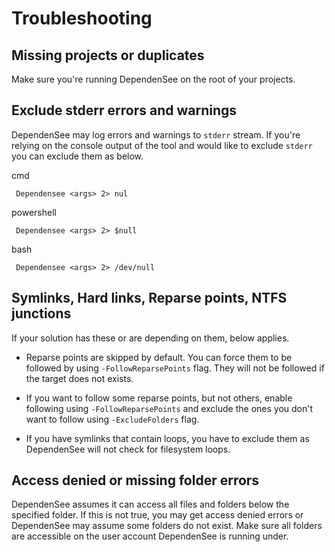 # Troubleshooting

## Missing projects or duplicates
Make sure you're running DependenSee on the root of your projects.

## Exclude stderr errors and warnings
DependenSee may log errors and warnings to `stderr` stream. If you're relying on the console output of the tool and would like to exclude `stderr` you can exclude them as below.

cmd
```
 Dependensee <args> 2> nul
```

powershell
```
 Dependensee <args> 2> $null
```

bash
```
 Dependensee <args> 2> /dev/null
```


## Symlinks, Hard links, Reparse points, NTFS junctions
If your solution has these or are depending on them, below applies.

- Reparse points are skipped by default. You can force them to be followed by using `-FollowReparsePoints` flag. They will not be followed if the target does not exists.

- If you want to follow some reparse points, but not others, enable following using `-FollowReparsePoints` and exclude the ones you don't want to follow using `-ExcludeFolders` flag.

- If you have symlinks that contain loops, you have to exclude them as DependenSee will not check for filesystem loops.

## Access denied or missing folder errors
DependenSee assumes it can access all files and folders below the specified folder. If this is not true, you may get access denied errors or DependenSee may assume some folders do not exist. Make sure all folders are accessible on the user account DependenSee is running under.
